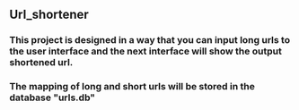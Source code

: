 ## Url_shortener
### This project is designed in a way that you can input long urls to the user interface and the next interface will show the output shortened url. 
### The mapping of long and short urls will be stored in the database "urls.db"
